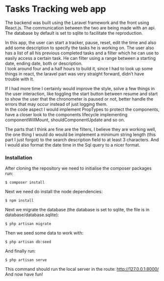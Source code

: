 <h1><a id="Tasks_Tracking_web_app_0"></a>Tasks Tracking web app</h1>
<p>The backend was built using the Laravel framework and the front using React.js. The communication between the two are being made with an api. The database by default is set to sqlite to facilitate the reproduction.</p>
<p>In this app, the user can start a tracker, pause, reset, edit the time and also add some description to specify the tasks he is working on. The user also has a list of all his previous completed tasks and a filter which he can use to easily access a certain task. He can filter using a range between a starting date, ending date, both or description.<br>
I took around four and a half hours to build it, since I had to look up some things in react, the laravel part was very straight forward, didn’t have trouble with It.</p>
<p>If I had more time I certainly would improve the style, solve a few things in the user interaction, like toggling the start button between resume and start to show the user that the chronometer is paused or not, better handle the errors that may occur instead of just logging them.<br>
In the code aspect I would implement PropTypes to protect the components, have a closer look to the components lifecycle implementing componentWillMount, shouldComponentUpdate and so on.</p>
<p>The parts that I think are fine are the filters, I believe they are working well, the one thing I would do would be implement a minimum string length (this part I just forgot) to the search description field to at least 3 characters. And I would also format the date time in the Sql query to a nicer format.</p>
<h3><a id="Installation_14"></a>Installation</h3>
<p>After cloning the repository we need to initialise the composer packages run:</p>
<pre><code class="language-sh">$ composer install
</code></pre>
<p>Next we need do install the node dependencies:</p>
<pre><code class="language-sh">$ npm install
</code></pre>
<p>Next we migrate the database (the database is set to sqlite, the file is in database/database.sqlite):</p>
<pre><code class="language-sh">$ php artisan migrate
</code></pre>
<p>Then we seed some data to work with:</p>
<pre><code class="language-sh">$ php artisan db:seed
</code></pre>
<p>And finally run:</p>
<pre><code class="language-sh">$ php artisan serve
</code></pre>
<p>This command should run the local server in the route: <a href="http://127.0.0.1:8000/">http://127.0.0.1:8000/</a><br>
And now have fun!</p>